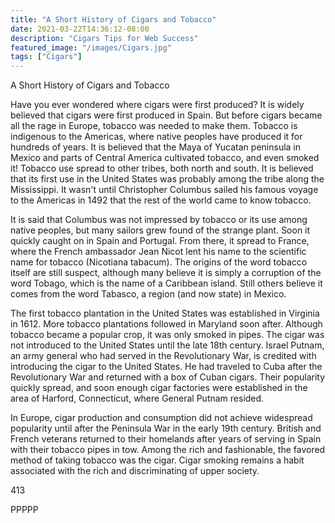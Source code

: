 ```yaml
---
title: "A Short History of Cigars and Tobacco"
date: 2021-03-22T14:36:12-08:00
description: "Cigars Tips for Web Success"
featured_image: "/images/Cigars.jpg"
tags: ["Cigars"]
---
```


A Short History of Cigars and Tobacco

Have you ever wondered where cigars were first produced?  It is widely believed that cigars were first produced in Spain.  But before cigars became all the rage in Europe, tobacco was needed to make them.  Tobacco is indigenous to the Americas, where native peoples have produced it for hundreds of years.  It is believed that the Maya of Yucatan peninsula in Mexico and parts of Central America cultivated tobacco, and even smoked it!  Tobacco use spread to other tribes, both north and south.  It is believed that its first use in the United States was probably among the tribe along the Mississippi.  It wasn't until Christopher Columbus sailed his famous voyage to the Americas in 1492 that the rest of the world came to know tobacco.

It is said that Columbus was not impressed by tobacco or its use among native peoples, but many sailors grew found of the strange plant.  Soon it quickly caught on in Spain and Portugal.  From there, it spread to France, where the French ambassador Jean Nicot lent his name to the scientific name for tobacco (Nicotiana tabacum).  The origins of the word tobacco itself are still suspect, although many believe it is simply a corruption of the word Tobago, which is the name of a Caribbean island.  Still others believe it comes from the word Tabasco, a region (and now state) in Mexico.  

The first tobacco plantation in the United States was established in Virginia in 1612.  More tobacco plantations followed in Maryland soon after.  Although tobacco became a popular crop, it was only smoked in pipes.  The cigar was not introduced to the United States until the late 18th century.  Israel Putnam, an army general who had served in the Revolutionary War, is credited with introducing the cigar to the United States.  He had traveled to Cuba after the Revolutionary War and returned with a box of Cuban cigars.  Their popularity quickly spread, and soon enough cigar factories were established in the area of Harford, Connecticut, where General Putnam resided.  

In Europe, cigar production and consumption did not achieve widespread popularity until after the Peninsula War in the early 19th century.  British and French veterans returned to their homelands after years of serving in Spain with their tobacco pipes in tow.  Among the rich and fashionable, the favored method of taking tobacco was the cigar.  Cigar smoking remains a habit associated with the rich and discriminating of upper society.  

413

PPPPP

